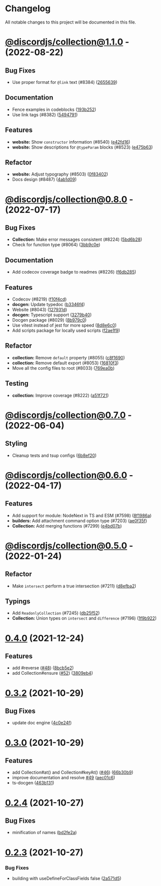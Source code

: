 # Changelog

All notable changes to this project will be documented in this file.

# [@discordjs/collection@1.1.0](https://github.com/discordjs/discord.js/compare/@discordjs/collection@1.0.1...@discordjs/collection@1.1.0) - (2022-08-22)

## Bug Fixes

- Use proper format for `@link` text (#8384) ([2655639](https://github.com/discordjs/discord.js/commit/26556390a3800e954974a00c1328ff47d3e67e9a))

## Documentation

- Fence examples in codeblocks ([193b252](https://github.com/discordjs/discord.js/commit/193b252672440a860318d3c2968aedd9cb88e0ce))
- Use link tags (#8382) ([5494791](https://github.com/discordjs/discord.js/commit/549479131318c659f86f0eb18578d597e22522d3))

## Features

- **website:** Show `constructor` information (#8540) ([e42fd16](https://github.com/discordjs/discord.js/commit/e42fd1636973b10dd7ed6fb4280ee1a4a8f82007))
- **website:** Show descriptions for `@typeParam` blocks (#8523) ([e475b63](https://github.com/discordjs/discord.js/commit/e475b63f257f6261d73cb89fee9ecbcdd84e2a6b))

## Refactor

- **website:** Adjust typography (#8503) ([0f83402](https://github.com/discordjs/discord.js/commit/0f834029850d2448981596cf082ff59917018d66))
- Docs design (#8487) ([4ab1d09](https://github.com/discordjs/discord.js/commit/4ab1d09997a18879a9eb9bda39df6f15aa22557e))

# [@discordjs/collection@0.8.0](https://github.com/discordjs/discord.js/compare/@discordjs/collection@0.7.0...@discordjs/collection@0.8.0) - (2022-07-17)

## Bug Fixes

- **Collection:** Make error messages consistent (#8224) ([5bd6b28](https://github.com/discordjs/discord.js/commit/5bd6b28b3ebfced1cb9d23e83bd7c0def7a12404))
- Check for function type (#8064) ([3bb9c0e](https://github.com/discordjs/discord.js/commit/3bb9c0e5c37311044ff41761b572ac4f91cda57c))

## Documentation

- Add codecov coverage badge to readmes (#8226) ([f6db285](https://github.com/discordjs/discord.js/commit/f6db285c073898a749fe4591cbd4463d1896daf5))

## Features

- Codecov (#8219) ([f10f4cd](https://github.com/discordjs/discord.js/commit/f10f4cdcd88ca6be7ec735ed3a415ba13da83db0))
- **docgen:** Update typedoc ([b3346f4](https://github.com/discordjs/discord.js/commit/b3346f4b9b3d4f96443506643d4631dc1c6d7b21))
- Website (#8043) ([127931d](https://github.com/discordjs/discord.js/commit/127931d1df7a2a5c27923c2f2151dbf3824e50cc))
- **docgen:** Typescript support ([3279b40](https://github.com/discordjs/discord.js/commit/3279b40912e6aa61507bedb7db15a2b8668de44b))
- Docgen package (#8029) ([8b979c0](https://github.com/discordjs/discord.js/commit/8b979c0245c42fd824d8e98745ee869f5360fc86))
- Use vitest instead of jest for more speed ([8d8e6c0](https://github.com/discordjs/discord.js/commit/8d8e6c03decd7352a2aa180f6e5bc1a13602539b))
- Add scripts package for locally used scripts ([f2ae1f9](https://github.com/discordjs/discord.js/commit/f2ae1f9348bfd893332a9060f71a8a5f272a1b8b))

## Refactor

- **collection:** Remove `default` property (#8055) ([c8f1690](https://github.com/discordjs/discord.js/commit/c8f1690896f55f06e05a83704262783cfc2bb91d))
- **collection:** Remove default export (#8053) ([16810f3](https://github.com/discordjs/discord.js/commit/16810f3e410bf35ed7e6e7412d517ea74c792c5d))
- Move all the config files to root (#8033) ([769ea0b](https://github.com/discordjs/discord.js/commit/769ea0bfe78c4f1d413c6b397c604ffe91e39c6a))

## Testing

- **collection:** Improve coverage (#8222) ([a51f721](https://github.com/discordjs/discord.js/commit/a51f7215eca67a0f46fba8b2d706f7ec6f6dc228))

# [@discordjs/collection@0.7.0](https://github.com/discordjs/discord.js/compare/@discordjs/collection@0.6.0...@discordjs/collection@0.7.0) - (2022-06-04)

## Styling

- Cleanup tests and tsup configs ([6b8ef20](https://github.com/discordjs/discord.js/commit/6b8ef20cb3af5b5cfd176dd0aa0a1a1e98551629))

# [@discordjs/collection@0.6.0](https://github.com/discordjs/discord.js/compare/@discordjs/collection@0.5.0...@discordjs/collection@0.6.0) - (2022-04-17)

## Features

- Add support for module: NodeNext in TS and ESM (#7598) ([8f1986a](https://github.com/discordjs/discord.js/commit/8f1986a6aa98365e09b00e84ad5f9f354ab61f3d))
- **builders:** Add attachment command option type (#7203) ([ae0f35f](https://github.com/discordjs/discord.js/commit/ae0f35f51d68dfa5a7dc43d161ef9365171debdb))
- **Collection:** Add merging functions (#7299) ([e4bd07b](https://github.com/discordjs/discord.js/commit/e4bd07b2394f227ea06b72eb6999de9ab3127b25))

# [@discordjs/collection@0.5.0](https://github.com/discordjs/discord.js/compare/@discordjs/collection@0.4.0...@discordjs/collection@0.5.0) - (2022-01-24)

## Refactor

- Make `intersect` perform a true intersection (#7211) ([d8efba2](https://github.com/discordjs/discord.js/commit/d8efba24e09aa2a8dbf028fc57a561a56e7833fd))

## Typings

- Add `ReadonlyCollection` (#7245) ([db25f52](https://github.com/discordjs/discord.js/commit/db25f529b26d7c819c1c42ad3e26c2263ea2da0e))
- **Collection:** Union types on `intersect` and `difference` (#7196) ([1f9b922](https://github.com/discordjs/discord.js/commit/1f9b9225f2066e9cc66c3355417139fd25cc403c))

# [0.4.0](https://github.com/discordjs/collection/compare/v0.3.2...v0.4.0) (2021-12-24)

## Features

- add #reverse ([#48](https://github.com/discordjs/collection/issues/48)) ([8bcb5e2](https://github.com/discordjs/collection/commit/8bcb5e21bcc15f5b77612d8ff03dec6c37f4d449))
- add Collection#ensure ([#52](https://github.com/discordjs/collection/issues/52)) ([3809eb4](https://github.com/discordjs/collection/commit/3809eb4d18e70459355d310919a3f57747eee3dd))

# [0.3.2](https://github.com/discordjs/collection/compare/v0.3.1...v0.3.2) (2021-10-29)

## Bug Fixes

- update doc engine ([4c0e24f](https://github.com/discordjs/collection/commit/4c0e24fae0323db9de1991db9cfacc093d529abc))

# [0.3.0](https://github.com/discordjs/collection/compare/v0.2.4...v0.3.0) (2021-10-29)

## Features

- add Collection#at() and Collection#keyAt() ([#46](https://github.com/discordjs/collection/issues/46)) ([66b30b9](https://github.com/discordjs/collection/commit/66b30b91069502493383c059cc38e27c152bf541))
- improve documentation and resolve [#49](https://github.com/discordjs/collection/issues/49) ([aec01c6](https://github.com/discordjs/collection/commit/aec01c6ae3ff50b0b5f7c070bff10f01bf98d803))
- ts-docgen ([463b131](https://github.com/discordjs/collection/commit/463b1314e60f2debc526454a6ccd7ce8a9a4ae8a))

# [0.2.4](https://github.com/discordjs/collection/compare/v0.2.3...v0.2.4) (2021-10-27)

## Bug Fixes

- minification of names ([bd2fe2a](https://github.com/discordjs/collection/commit/bd2fe2a47c38f634b0334fe6e89f30f6f6a0b1f5))

# [0.2.3](https://github.com/discordjs/collection/compare/v0.2.2...v0.2.3) (2021-10-27)

### Bug Fixes

- building with useDefineForClassFields false ([2a571d5](https://github.com/discordjs/collection/commit/2a571d5a2c90ed8b708c3c5c017e2f225cd494e9))
